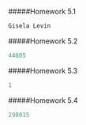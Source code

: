 #####Homework 5.1

```javascript
Gisela Levin
```

#####Homework 5.2

```javascript
44805
```

#####Homework 5.3

```javascript
1
```

#####Homework 5.4

```javascript
298015
```

